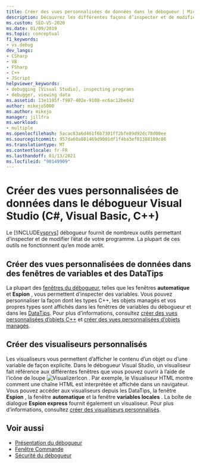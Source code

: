 ```yaml
---
title: Créer des vues personnalisées de données dans le débogueur | Microsoft Docs
description: Découvrez les différentes façons d’inspecter et de modifier l’état du programme dans le débogueur Visual Studio. Celles-ci incluent les fenêtres automatique et espion, DataTips et visualiseurs.
ms.custom: SEO-VS-2020
ms.date: 01/09/2019
ms.topic: conceptual
f1_keywords:
- vs.debug
dev_langs:
- CSharp
- VB
- FSharp
- C++
- JScript
helpviewer_keywords:
- debugging [Visual Studio], inspecting programs
- debugger, viewing data
ms.assetid: 13e1105f-f987-402e-9108-ec6ac12be042
author: mikejo5000
ms.author: mikejo
manager: jillfra
ms.workload:
- multiple
ms.openlocfilehash: 5acac83a6d461f6b7301ff2bfe89d92dc78d00ee
ms.sourcegitcommit: 957da60a881469d9001df1f4ba3ef01388109c86
ms.translationtype: MT
ms.contentlocale: fr-FR
ms.lasthandoff: 01/13/2021
ms.locfileid: "98149909"
---
```

# <a name="create-custom-views-of-data-in-the-visual-studio-debugger-c-visual-basic-c"></a>Créer des vues personnalisées de données dans le débogueur Visual Studio (C#, Visual Basic, C++)

Le [!INCLUDE[vsprvs](../code-quality/includes/vsprvs_md.md)] débogueur fournit de nombreux outils permettant d’inspecter et de modifier l’état de votre programme. La plupart de ces outils ne fonctionnent qu’en mode arrêt.

## <a name="create-custom-views-of-data-in-variable-windows-and-datatips"></a>Créer des vues personnalisées de données dans des fenêtres de variables et des DataTips

 La plupart des [fenêtres du débogueur](../debugger/debugger-windows.md), telles que les fenêtres **automatique** et **Espion** , vous permettent d’inspecter des variables. Vous pouvez personnaliser la façon dont les types C++, les objets managés et vos propres types sont affichés dans les fenêtres de variables du débogueur et dans les [DataTips](../debugger/view-data-values-in-data-tips-in-the-code-editor.md). Pour plus d’informations, consultez [créer des vues personnalisées d’objets C++](../debugger/create-custom-views-of-native-objects.md) et [créer des vues personnalisées d’objets managés](../debugger/create-custom-views-of-managed-objects.md).

## <a name="create-custom-visualizers"></a>Créer des visualiseurs personnalisés

 Les visualiseurs vous permettent d’afficher le contenu d’un objet ou d’une variable de façon explicite. Dans le débogueur Visual Studio, un visualiseur fait référence aux différentes fenêtres que vous pouvez ouvrir à l’aide de l’icône de loupe ![VisualizerIcon](../debugger/media/dbg-tips-visualizer-icon.png "Icône de visualiseur") . Par exemple, le Visualiseur HTML montre comment une chaîne HTML est interprétée et affichée dans un navigateur. Vous pouvez accéder aux visualiseurs depuis les DataTips, la fenêtre **Espion** , la fenêtre **automatique** et la fenêtre **variables locales** . La boîte de dialogue **Espion express** fournit également un visualiseur. Pour plus d’informations, consultez [créer des visualiseurs personnalisés](../debugger/create-custom-visualizers-of-data.md).

## <a name="see-also"></a>Voir aussi

- [Présentation du débogueur](../debugger/debugger-feature-tour.md)
- [Fenêtre Commande](../ide/reference/command-window.md)
- [Sécurité du débogueur](../debugger/debugger-security.md)
